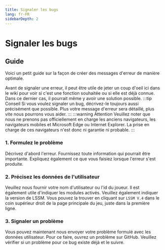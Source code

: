 ```yaml
---
title: Signaler les bugs
lang: fr-FR
sidebarDepth: 2
---
```


# Signaler les bugs

## Guide
Voici un petit guide sur la façon de créer des messages d'erreur de manière optimale.

Avant de signaler une erreur, il peut être utile de jeter un coup d'oeil ici dans le wiki pour voir si c'est une fonction souhaitée ou si elle est déjà connue. Dans ce dernier cas, il pourrait même y avoir une solution possible.
:::tip Conseil
Si vous voulez signaler un bug, décrivez-le toujours aussi précisément que possible. Plus votre message d'erreur sera détaillé, plus vite nous pourrons vous aider.
:::
:::warning Attention
Veuillez noter que nous ne prenons pas officiellement en charge les anciens navigateurs, les navigateurs mobiles et Microsoft Edge ou Internet Explorer. La prise en charge de ces navigateurs n'est donc ni garantie ni probable.
:::

### 1. Formulez le problème
Décrivez d'abord l'erreur. Fournissez toute information qui pourrait être importante. Expliquez également ce que vous faisiez lorsque l'erreur s'est produite.

### 2. Précisez les données de l'utilisateur
Veuillez nous fournir votre nom d'utilisateur ou l'id du joueur. Il est également utile d'indiquer les modules activés. Veuillez également indiquer la version de LSSM. Vous pouvez la trouver en cliquant sur `LSSM V.4` dans le coin supérieur droit de la page principale du jeu, juste dans la première ligne.

### 3. Signaler un problème
Vous pouvez maintenant nous envoyer votre problème formulé avec les données utilisateur. Pour ce faire, ouvrez un problème sur <a :href="$theme.variables.github + '/issues'" target="_blank">GitHub</a>. Veuillez vérifier si un problème pour ce bug existe déjà et le suivre.
